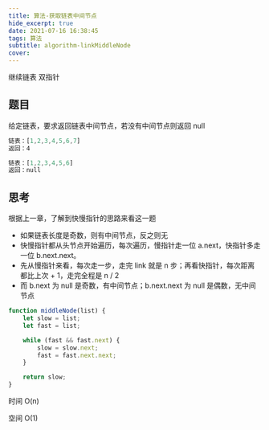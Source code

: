 ```yaml
---
title: 算法-获取链表中间节点
hide_excerpt: true
date: 2021-07-16 16:38:45
tags: 算法
subtitle: algorithm-linkMiddleNode
cover:
---
```


继续链表 双指针

<!-- more -->

## 题目

给定链表，要求返回链表中间节点，若没有中间节点则返回 null

```js
链表：[1,2,3,4,5,6,7]
返回：4
```

```js
链表：[1,2,3,4,5,6]
返回：null
```

## 思考

根据上一章，了解到快慢指针的思路来看这一题

- 如果链表长度是奇数，则有中间节点，反之则无
- 快慢指针都从头节点开始遍历，每次遍历，慢指针走一位 a.next，快指针多走一位 b.next.next。
- 先从慢指针来看，每次走一步，走完 link 就是 n 步；再看快指针，每次距离都比上次 + 1，走完全程是 n / 2
- 而 b.next 为 null 是奇数，有中间节点；b.next.next 为 null 是偶数，无中间节点

```js
function middleNode(list) {
	let slow = list;
	let fast = list;

	while (fast && fast.next) {
		slow = slow.next;
		fast = fast.next.next;
	}

	return slow;
}
```

时间 O(n)

空间 O(1)
